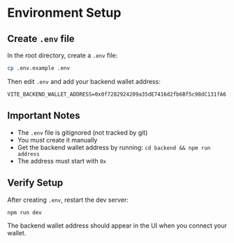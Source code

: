 # Environment Setup

## Create `.env` file

In the root directory, create a `.env` file:

```bash
cp .env.example .env
```

Then edit `.env` and add your backend wallet address:

```env
VITE_BACKEND_WALLET_ADDRESS=0x0f7282924209a35dE7416d2fb6Bf5c98dC131fA6
```

## Important Notes

- The `.env` file is gitignored (not tracked by git)
- You must create it manually
- Get the backend wallet address by running: `cd backend && npm run address`
- The address must start with `0x`

## Verify Setup

After creating `.env`, restart the dev server:

```bash
npm run dev
```

The backend wallet address should appear in the UI when you connect your wallet.
